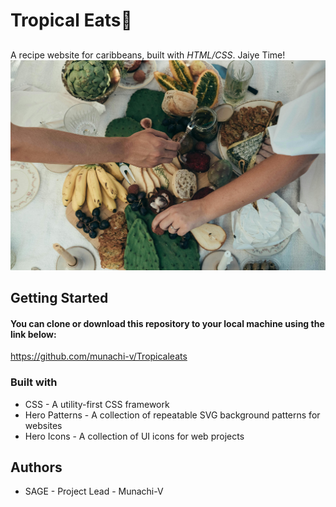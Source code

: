 # Tropical Eats🥘
##

A recipe website for caribbeans, built with *HTML/CSS*. Jaiye Time!
![logo](./pexels-dziana-hasanbekava-6401669.jpg "Brand-logo")

## Getting Started
#### You can clone or download this repository to your local machine using the link below:
https://github.com/munachi-v/Tropicaleats

### Built with 
  - CSS - A utility-first CSS framework
  - Hero Patterns - A collection of repeatable SVG background patterns for websites
  - Hero Icons - A collection of UI icons for web projects
  
  ## Authors
  - SAGE - Project Lead - Munachi-V